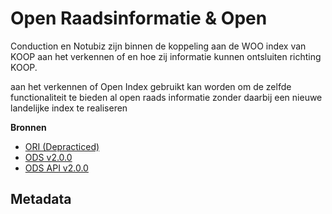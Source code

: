 # Open Raadsinformatie & Open 

Conduction en Notubiz zijn binnen de koppeling aan de WOO index van KOOP aan het verkennen of en hoe zij informatie kunnen ontsluiten richting KOOP.

aan het verkennen of Open Index gebruikt kan worden om de zelfde functionaliteit te bieden al open raads informatie zonder daarbij een nieuwe landelijke index te realiseren


**Bronnen**
- [ORI (Depracticed)](https://github.com/ontola/ori_api)
- [ODS v2.0.0](https://github.com/VNG-Realisatie/ODS-Open-Raadsinformatie/blob/master/docs/Informatiemodel.md)
- [ODS API v2.0.0](https://redocly.github.io/redoc/?url=https://raw.githubusercontent.com/VNG-Realisatie/ODS-Open-Raadsinformatie/master/specificatie/openapi.yaml)

## Metadata
